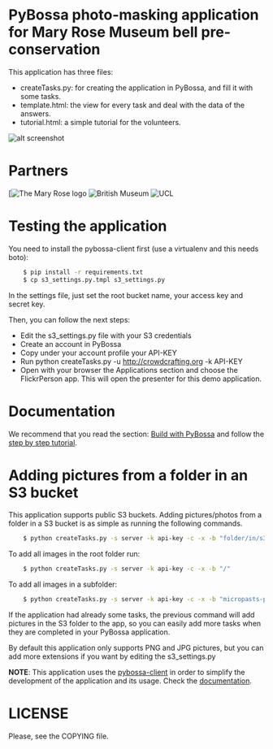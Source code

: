 PyBossa photo-masking application for Mary Rose Museum bell pre-conservation
=================================================

This application has three files:

*  createTasks.py: for creating the application in PyBossa, and fill it with some tasks.
*  template.html: the view for every task and deal with the data of the answers.
*  tutorial.html: a simple tutorial for the volunteers.

![alt screenshot](http://micropasts.org/wp-content/uploads/2016/05/Screen-Shot-2016-05-30-at-14.19.07.png)

Partners
===============
[![The Mary Rose logo](http://micropasts.org/wp-content/uploads/2015/05/master.TheMaryRosePantone-e1432131931101.jpg) 
![British Museum](http://finds.org.uk/images/logos/bm_logo.png)
![UCL](http://crowdsourced.micropasts.org/static/img/black.jpg)


Testing the application
=======================

You need to install the pybossa-client first (use a virtualenv and this needs boto):

```bash
    $ pip install -r requirements.txt
    $ cp s3_settings.py.tmpl s3_settings.py
```

In the settings file, just set the root bucket name, your access key  and secret key.

Then, you can follow the next steps:

*  Edit the s3_settings.py file with your S3 credentials
*  Create an account in PyBossa
*  Copy under your account profile your API-KEY
*  Run python createTasks.py -u http://crowdcrafting.org -k API-KEY
*  Open with your browser the Applications section and choose the FlickrPerson app. This will open the presenter for this demo application.

Documentation
=============

We recommend that you read the section: [Build with PyBossa](http://docs.pybossa.com/en/latest/build_with_pybossa.html) and follow the [step by step tutorial](http://docs.pybossa.com/en/latest/user/tutorial.html).


Adding pictures from a folder in an S3 bucket
=============================================

This application supports public S3 buckets. Adding pictures/photos from
a folder in a S3 bucket is as simple as running the following commands.

```bash
    $ python createTasks.py -s server -k api-key -c -x -b "folder/in/s3/"
```
To add all images in the root folder run:

```bash
    $ python createTasks.py -s server -k api-key -c -x -b "/"
```
To add all images in a subfolder:
```bash
    $ python createTasks.py -s server -k api-key -c -x -b "micropasts-palstaves"
```

If the application had already some tasks, the previous command will add
pictures in the S3 folder to the app, so you can easily add more tasks when
they are completed in your PyBossa application.

By default this application only supports PNG and JPG pictures, but you can add
more extensions if you want by editing the s3_settings.py

**NOTE**: This application uses the [pybossa-client](https://pypi.python.org/pypi/pybossa-client) in order to simplify the development of the application and its usage. Check the [documentation](http://pythonhosted.org/pybossa-client/).


LICENSE
=======

Please, see the COPYING file.